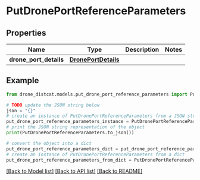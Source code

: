 # PutDronePortReferenceParameters


## Properties

Name | Type | Description | Notes
------------ | ------------- | ------------- | -------------
**drone_port_details** | [**DronePortDetails**](DronePortDetails.md) |  | 

## Example

```python
from drone_distcat.models.put_drone_port_reference_parameters import PutDronePortReferenceParameters

# TODO update the JSON string below
json = "{}"
# create an instance of PutDronePortReferenceParameters from a JSON string
put_drone_port_reference_parameters_instance = PutDronePortReferenceParameters.from_json(json)
# print the JSON string representation of the object
print(PutDronePortReferenceParameters.to_json())

# convert the object into a dict
put_drone_port_reference_parameters_dict = put_drone_port_reference_parameters_instance.to_dict()
# create an instance of PutDronePortReferenceParameters from a dict
put_drone_port_reference_parameters_from_dict = PutDronePortReferenceParameters.from_dict(put_drone_port_reference_parameters_dict)
```
[[Back to Model list]](../README.md#documentation-for-models) [[Back to API list]](../README.md#documentation-for-api-endpoints) [[Back to README]](../README.md)


